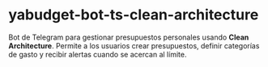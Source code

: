 # yabudget-bot-ts-clean-architecture
Bot de Telegram para gestionar presupuestos personales usando **Clean Architecture**. Permite a los usuarios crear presupuestos, definir categorías de gasto y recibir alertas cuando se acercan al límite. 
